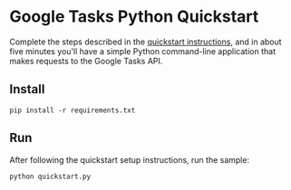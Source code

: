 # Google Tasks Python Quickstart

Complete the steps described in the [quickstart instructions](
https://developers.google.com/google-apps/tasks/quickstart/python), and in about
five minutes you'll have a simple Python command-line application that makes
requests to the Google Tasks API.

## Install

```shell
pip install -r requirements.txt
```

## Run

After following the quickstart setup instructions, run the sample:

```shell
python quickstart.py
```
